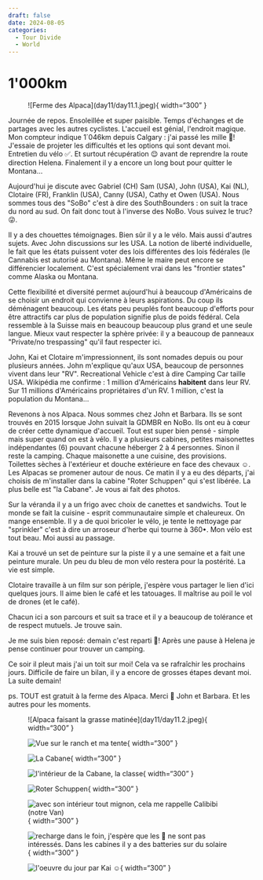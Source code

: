```yaml
---
draft: false 
date: 2024-08-05
categories:
  - Tour Divide
  - World
---
```


# 1'000km

<figure markdown>
![Ferme des Alpaca](day11/day11.1.jpeg){ width=“300” }
</figure>

Journée de repos. Ensoleillée et super paisible. Temps d'échanges et de partages avec les autres cyclistes. L'accueil est génial, l'endroit magique. Mon compteur indique 1´046km depuis Calgary : j'ai passé les mille 💪! J'essaie de projeter les difficultés et les options qui sont devant moi. Entretien du vélo ✅. Et surtout récupération 😌 avant de reprendre la route direction Helena. Finalement il y a encore un long bout pour quitter le Montana...

<!-- more -->

Aujourd'hui je discute avec Gabriel (CH) Sam (USA), John (USA), Kai (NL), Clotaire (FR), Franklin (USA), Canny (USA), Cathy et Owen (USA). Nous sommes tous des "SoBo" c'est à dire des SouthBounders : on suit la trace du nord au sud. On fait donc tout à l'inverse des NoBo. Vous suivez le truc? 😜.

Il y a des chouettes témoignages. Bien sûr il y a le vélo. Mais aussi d'autres sujets. Avec John discussions sur les USA. La notion de liberté individuelle, le fait que les états puissent voter des lois différentes des lois fédérales (le Cannabis est autorisé au Montana). Même le maire peut encore se différencier localement. C'est spécialement vrai dans les "frontier states" comme Alaska ou Montana.

Cette flexibilité et diversité permet aujourd'hui à beaucoup d'Américains de se choisir un endroit qui convienne à leurs aspirations. Du coup ils déménagent beaucoup. Les états peu peuplés font beaucoup d'efforts pour être attractifs car plus de population signifie plus de poids fédéral. Cela ressemble à la Suisse mais en beaucoup beaucoup plus grand et une seule langue. Mieux vaut respecter la sphère privée: il y a beaucoup de panneaux "Private/no trespassing" qu'il faut respecter ici.

John, Kai et Clotaire m'impressionnent, ils sont nomades depuis ou pour plusieurs années. John m'explique qu'aux USA, beaucoup de personnes vivent dans leur "RV". Recreational Vehicle c'est à dire Camping Car taille USA. Wikipédia me confirme : 1 million d'Américains **habitent** dans leur RV. Sur 11 millions d'Américains propriétaires d'un RV. 1 million, c'est la population du Montana...

Revenons à nos Alpaca. Nous sommes chez John et Barbara. Ils se sont trouvés en 2015 lorsque John suivait la GDMBR en NoBo. Ils ont eu à cœur de créer cette dynamique d'accueil. Tout est super bien pensé - simple mais super quand on est à vélo. Il y a plusieurs cabines, petites maisonettes indépendantes (6) pouvant chacune héberger 2 à 4 personnes. Sinon il reste la camping. Chaque maisonette a une cuisine, des provisions. Toilettes sèches à l'extérieur et douche extérieure en face des chevaux ☺️. Les Alpacas se promener autour de nous. Ce matin il y a eu des départs, j'ai choisis de m'installer dans la cabine "Roter Schuppen" qui s'est libérée. La plus belle est "la Cabane". Je vous ai fait des photos.

Sur la véranda il y a un frigo avec choix de canettes et sandwichs. Tout le monde se fait la cuisine - esprit communautaire simple et chaleureux. On mange ensemble. Il y a de quoi bricoler le vélo, je tente le nettoyage par "sprinkler" c'est à dire un arroseur d'herbe qui tourne à 360•. Mon vélo est tout beau. Moi aussi au passage.

Kai a trouvé un set de peinture sur la piste il y a une semaine et a fait une peinture murale. Un peu du bleu de mon vélo restera pour la postérité. La vie est simple.

Clotaire travaille à un film sur son périple, j'espère vous partager le lien d'ici quelques jours. Il aime bien le café et les tatouages. Il maîtrise au poil le vol de drones (et le café).

Chacun ici a son parcours et suit sa trace et il y a beaucoup de tolérance et de respect mutuels. Je trouve sain.

Je me suis bien reposé: demain c'est reparti 💪! Après une pause à Helena je pense continuer pour trouver un camping.

Ce soir il pleut mais j'ai un toit sur moi! Cela va se rafraîchir les prochains jours. Difficile de faire un bilan, il y a encore de grosses étapes devant moi. La suite demain!

ps. TOUT est gratuit à la ferme des Alpaca. Merci 🙏 John et Barbara. Et les autres pour les moments.

<figure markdown>
![Alpaca faisant la grasse matinée](day11/day11.2.jpeg){ width=“300” }

![Vue sur le ranch et ma tente](day11/day11.3.jpeg){ width=“300” }

![La Cabane](day11/day11.4.jpeg){ width=“300” }

![l'intérieur de la Cabane, la classe](day11/day11.5.jpeg){ width=“300” }

![Roter Schuppen](day11/day11.6.jpeg){ width=“300” }

![avec son intérieur tout mignon, cela me rappelle Calibibi (notre Van)](day11/day11.7.jpeg){ width=“300” }

![recharge dans le foin, j'espère que les 🦙 ne sont pas intéressés. Dans les cabines il y a des batteries sur du solaire](day11/day11.8.jpeg){ width=“300” }

![l'oeuvre du jour par Kai ☺️](day11/day11.9.jpeg){ width=“300” }

</figure>



